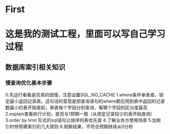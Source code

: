 # First
这是我的测试工程，里面可以写自己学习过程
====
## 数据库索引相关知识
### 慢查询优化基本步骤
0.先运行看看是否真的很慢，注意设置SQL_NO_CACHE
1.where条件单表查，锁定最小返回记录表。这句话的意思是把查询语句的where都应用到表中返回的记录数最小的表开始查起，单表每个字段分别查询，看哪个字段的区分度最高
2.explain查看执行计划，是否与1预期一致（从锁定记录较少的表开始查询）
3.order by limit 形式的sql语句让排序的表优先查
4.了解业务方使用场景
5.加索引时参照建索引的几大原则
6.观察结果，不符合预期继续从0分析
